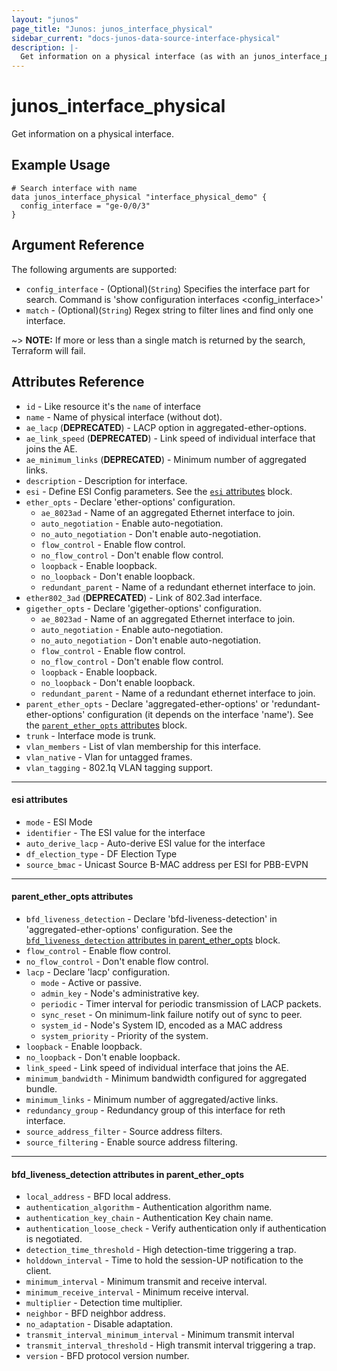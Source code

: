 ```yaml
---
layout: "junos"
page_title: "Junos: junos_interface_physical"
sidebar_current: "docs-junos-data-source-interface-physical"
description: |-
  Get information on a physical interface (as with an junos_interface_physcial resource import)
---
```


# junos_interface_physical

Get information on a physical interface.

## Example Usage

```hcl
# Search interface with name
data junos_interface_physical "interface_physical_demo" {
  config_interface = "ge-0/0/3"
}
```

## Argument Reference

The following arguments are supported:

* `config_interface` - (Optional)(`String`) Specifies the interface part for search. Command is 'show configuration interfaces <config_interface>'
* `match` - (Optional)(`String`) Regex string to filter lines and find only one interface.

~> **NOTE:** If more or less than a single match is returned by the search, Terraform will fail.

## Attributes Reference

* `id` - Like resource it's the `name` of interface
* `name` - Name of physical interface (without dot).
* `ae_lacp` (**DEPRECATED**) - LACP option in aggregated-ether-options.
* `ae_link_speed` (**DEPRECATED**)  - Link speed of individual interface that joins the AE.
* `ae_minimum_links` (**DEPRECATED**) - Minimum number of aggregated links.
* `description` - Description for interface.
* `esi` - Define ESI Config parameters. See the [`esi` attributes](#esi-attributes) block.
* `ether_opts` - Declare 'ether-options' configuration.
  * `ae_8023ad` - Name of an aggregated Ethernet interface to join.
  * `auto_negotiation` - Enable auto-negotiation.
  * `no_auto_negotiation` - Don't enable auto-negotiation.
  * `flow_control` - Enable flow control.
  * `no_flow_control` - Don't enable flow control.
  * `loopback` - Enable loopback.
  * `no_loopback` - Don't enable loopback.
  * `redundant_parent` - Name of a redundant ethernet interface to join.
* `ether802_3ad` (**DEPRECATED**) - Link of 802.3ad interface.
* `gigether_opts` - Declare 'gigether-options' configuration.
  * `ae_8023ad` - Name of an aggregated Ethernet interface to join.
  * `auto_negotiation` - Enable auto-negotiation.
  * `no_auto_negotiation` - Don't enable auto-negotiation.
  * `flow_control` - Enable flow control.
  * `no_flow_control` - Don't enable flow control.
  * `loopback` - Enable loopback.
  * `no_loopback` - Don't enable loopback.
  * `redundant_parent` - Name of a redundant ethernet interface to join.
* `parent_ether_opts` - Declare 'aggregated-ether-options' or 'redundant-ether-options' configuration (it depends on the interface 'name'). See the [`parent_ether_opts` attributes](#parent_ether_opts-attributes) block.
* `trunk` - Interface mode is trunk.
* `vlan_members` - List of vlan membership for this interface.
* `vlan_native` - Vlan for untagged frames.
* `vlan_tagging` - 802.1q VLAN tagging support.

---
#### esi attributes
* `mode` - ESI Mode
* `identifier` - The ESI value for the interface
* `auto_derive_lacp` - Auto-derive ESI value for the interface
* `df_election_type` - DF Election Type
* `source_bmac` - Unicast Source B-MAC address per ESI for PBB-EVPN

---
#### parent_ether_opts attributes
* `bfd_liveness_detection` - Declare 'bfd-liveness-detection' in 'aggregated-ether-options' configuration. See the [`bfd_liveness_detection` attributes in parent_ether_opts](#bfd_liveness_detection-attributes-in-parent_ether_opts) block.
* `flow_control` - Enable flow control.
* `no_flow_control` - Don't enable flow control.
* `lacp` - Declare 'lacp' configuration.
  * `mode` - Active or passive.
  * `admin_key` - Node's administrative key.
  * `periodic` - Timer interval for periodic transmission of LACP packets.
  * `sync_reset` - On minimum-link failure notify out of sync to peer.
  * `system_id` - Node's System ID, encoded as a MAC address
  * `system_priority` - Priority of the system.
* `loopback` - Enable loopback.
* `no_loopback` - Don't enable loopback.
* `link_speed` - Link speed of individual interface that joins the AE.
* `minimum_bandwidth` - Minimum bandwidth configured for aggregated bundle.
* `minimum_links` - Minimum number of aggregated/active links.
* `redundancy_group` - Redundancy group of this interface for reth interface.
* `source_address_filter` - Source address filters.
* `source_filtering` - Enable source address filtering.

---
#### bfd_liveness_detection attributes in parent_ether_opts
* `local_address` - BFD local address.
* `authentication_algorithm` - Authentication algorithm name.
* `authentication_key_chain` - Authentication Key chain name.
* `authentication_loose_check` - Verify authentication only if authentication is negotiated.
* `detection_time_threshold` - High detection-time triggering a trap.
* `holddown_interval` - Time to hold the session-UP notification to the client.
* `minimum_interval` - Minimum transmit and receive interval.
* `minimum_receive_interval` - Minimum receive interval.
* `multiplier` - Detection time multiplier.
* `neighbor` - BFD neighbor address.
* `no_adaptation` - Disable adaptation.
* `transmit_interval_minimum_interval` - Minimum transmit interval
* `transmit_interval_threshold` - High transmit interval triggering a trap.
* `version` - BFD protocol version number.